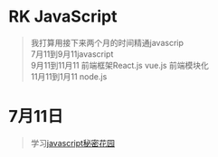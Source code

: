 
# RK JavaScript
> 我打算用接下来两个月的时间精通javascrip<br>
 7月11到9月11javascript<br>
 9月11到11月11 前端框架React.js vue.js 前端模块化<br>
 11月11到1月11 node.js
# 7月11日
> 学习[javascript秘密花园](http://bonsaiden.github.io/JavaScript-Garden/zh/#other.timeouts)
> 
